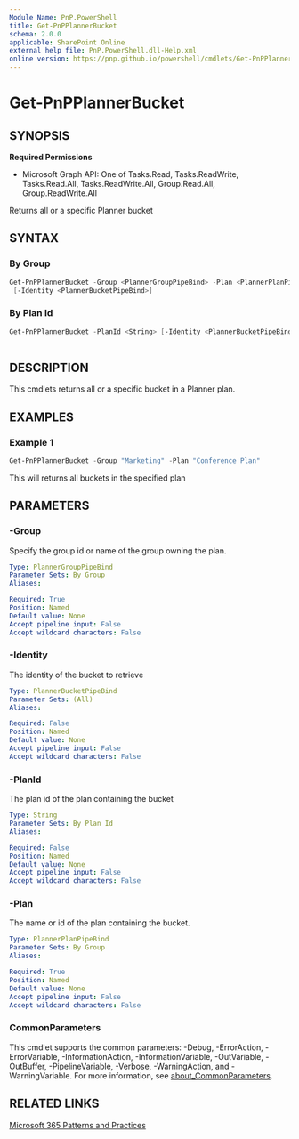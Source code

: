 ```yaml
---
Module Name: PnP.PowerShell
title: Get-PnPPlannerBucket
schema: 2.0.0
applicable: SharePoint Online
external help file: PnP.PowerShell.dll-Help.xml
online version: https://pnp.github.io/powershell/cmdlets/Get-PnPPlannerBucket.html
---
```

 
# Get-PnPPlannerBucket

## SYNOPSIS

**Required Permissions**

  * Microsoft Graph API: One of Tasks.Read, Tasks.ReadWrite, Tasks.Read.All, Tasks.ReadWrite.All, Group.Read.All, Group.ReadWrite.All  

Returns all or a specific Planner bucket

## SYNTAX

### By Group
```powershell
Get-PnPPlannerBucket -Group <PlannerGroupPipeBind> -Plan <PlannerPlanPipeBind>
 [-Identity <PlannerBucketPipeBind>] 
```

### By Plan Id
```powershell
Get-PnPPlannerBucket -PlanId <String> [-Identity <PlannerBucketPipeBind>] 
 
```

## DESCRIPTION
This cmdlets returns all or a specific bucket in a Planner plan.

## EXAMPLES

### Example 1
```powershell
Get-PnPPlannerBucket -Group "Marketing" -Plan "Conference Plan"
```

This will returns all buckets in the specified plan

## PARAMETERS


### -Group
Specify the group id or name of the group owning the plan.

```yaml
Type: PlannerGroupPipeBind
Parameter Sets: By Group
Aliases:

Required: True
Position: Named
Default value: None
Accept pipeline input: False
Accept wildcard characters: False
```

### -Identity
The identity of the bucket to retrieve

```yaml
Type: PlannerBucketPipeBind
Parameter Sets: (All)
Aliases:

Required: False
Position: Named
Default value: None
Accept pipeline input: False
Accept wildcard characters: False
```

### -PlanId
The plan id of the plan containing the bucket

```yaml
Type: String
Parameter Sets: By Plan Id
Aliases:

Required: False
Position: Named
Default value: None
Accept pipeline input: False
Accept wildcard characters: False
```

### -Plan
The name or id of the plan containing the bucket.

```yaml
Type: PlannerPlanPipeBind
Parameter Sets: By Group
Aliases:

Required: True
Position: Named
Default value: None
Accept pipeline input: False
Accept wildcard characters: False
```

### CommonParameters
This cmdlet supports the common parameters: -Debug, -ErrorAction, -ErrorVariable, -InformationAction, -InformationVariable, -OutVariable, -OutBuffer, -PipelineVariable, -Verbose, -WarningAction, and -WarningVariable. For more information, see [about_CommonParameters](http://go.microsoft.com/fwlink/?LinkID=113216).

## RELATED LINKS

[Microsoft 365 Patterns and Practices](https://aka.ms/m365pnp)


